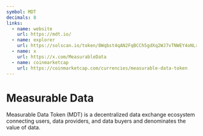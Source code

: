 ```yaml
---
symbol: MDT
decimals: 8
links:
  - name: website
    url: https://mdt.io/
  - name: explorer
    url: https://solscan.io/token/8Wqbst4qAN2FqBCCh5gdXq2WJ7vTNWEY4oNLrpUg7Tya
  - name: x
    url: https://x.com/MeasurableData
  - name: coinmarketcap
    url: https://coinmarketcap.com/currencies/measurable-data-token
---
```


# Measurable Data

Measurable Data Token (MDT) is a decentralized data exchange ecosystem connecting users, data providers, and data buyers and denominates the value of data.
